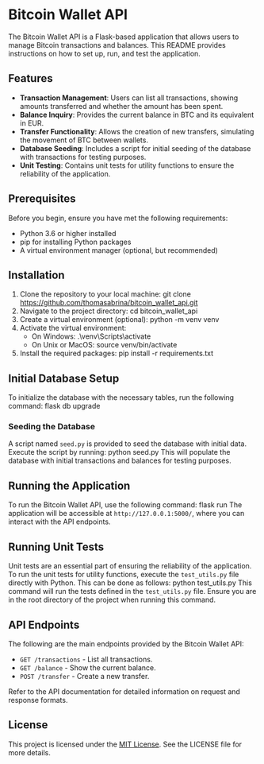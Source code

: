 # Bitcoin Wallet API

The Bitcoin Wallet API is a Flask-based application that allows users to manage Bitcoin transactions and balances. This README provides instructions on how to set up, run, and test the application.

## Features

- **Transaction Management**: Users can list all transactions, showing amounts transferred and whether the amount has been spent.
- **Balance Inquiry**: Provides the current balance in BTC and its equivalent in EUR.
- **Transfer Functionality**: Allows the creation of new transfers, simulating the movement of BTC between wallets.
- **Database Seeding**: Includes a script for initial seeding of the database with transactions for testing purposes.
- **Unit Testing**: Contains unit tests for utility functions to ensure the reliability of the application.

## Prerequisites

Before you begin, ensure you have met the following requirements:
- Python 3.6 or higher installed
- pip for installing Python packages
- A virtual environment manager (optional, but recommended)

## Installation

1. Clone the repository to your local machine: git clone https://github.com/thomasabrina/bitcoin_wallet_api.git
2. Navigate to the project directory: cd bitcoin_wallet_api
3. Create a virtual environment (optional): python -m venv venv
4. Activate the virtual environment:
   - On Windows: .\venv\Scripts\activate
   - On Unix or MacOS: source venv/bin/activate
5. Install the required packages: pip install -r requirements.txt

## Initial Database Setup

To initialize the database with the necessary tables, run the following command: flask db upgrade


### Seeding the Database

A script named `seed.py` is provided to seed the database with initial data. Execute the script by running: python seed.py
This will populate the database with initial transactions and balances for testing purposes.

## Running the Application

To run the Bitcoin Wallet API, use the following command: flask run
The application will be accessible at `http://127.0.0.1:5000/`, where you can interact with the API endpoints.

## Running Unit Tests

Unit tests are an essential part of ensuring the reliability of the application. To run the unit tests for utility functions, execute the `test_utils.py` file directly with Python. This can be done as follows: python test_utils.py
This command will run the tests defined in the `test_utils.py` file. Ensure you are in the root directory of the project when running this command.

## API Endpoints

The following are the main endpoints provided by the Bitcoin Wallet API:

- `GET /transactions` - List all transactions.
- `GET /balance` - Show the current balance.
- `POST /transfer` - Create a new transfer.

Refer to the API documentation for detailed information on request and response formats.

## License

This project is licensed under the [MIT License](LICENSE). See the LICENSE file for more details.